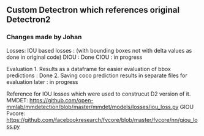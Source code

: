 
## Custom Detectron which references original Detectron2 
### Changes made by Johan

Losses:
	IOU based losses : (with bounding boxes not with delta values as done in original code)
		DIOU : Done
		CIOU : in progress
		
Evaluation
	1. Results as a dataframe for easier evaluation of bbox predictions : Done
	2. Saving coco prediction results in separate files for evaluation later : in progress

Reference for IOU losses which were used to construcut D2 version of it.
MMDET: https://github.com/open-mmlab/mmdetection/blob/master/mmdet/models/losses/iou_loss.py
GIOU Fvcore: https://github.com/facebookresearch/fvcore/blob/master/fvcore/nn/giou_loss.py


